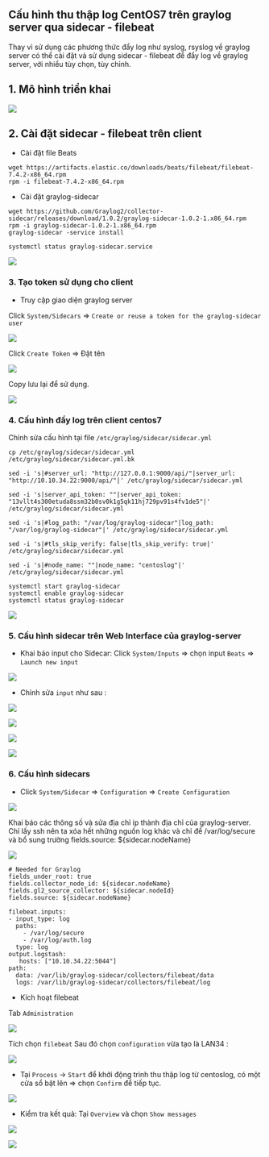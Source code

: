 ## Cấu hình thu thập log CentOS7 trên graylog server qua sidecar - filebeat

Thay vì sử dụng các phương thức đẩy log như syslog, rsyslog về graylog server có thể cài đặt và sử dụng sidecar - filebeat để đẩy log về graylog server, với nhiều tùy chọn, tùy chỉnh.

## 1. Mô hình triển khai

![](../images/push-log-c7-graylog/topo-graylog.png)

## 2. Cài đặt sidecar - filebeat trên client

- Cài đặt file Beats

```
wget https://artifacts.elastic.co/downloads/beats/filebeat/filebeat-7.4.2-x86_64.rpm
rpm -i filebeat-7.4.2-x86_64.rpm
```

- Cài đặt graylog-sidecar 

```
wget https://github.com/Graylog2/collector-sidecar/releases/download/1.0.2/graylog-sidecar-1.0.2-1.x86_64.rpm
rpm -i graylog-sidecar-1.0.2-1.x86_64.rpm
graylog-sidecar -service install
```

```
systemctl status graylog-sidecar.service
```

![](../images/push-log-c7-graylog/Screenshot_969.png)

### 3. Tạo token sử dụng cho client

- Truy cập giao diện graylog server

Click `System/Sidecars` => `Create or reuse a token for the graylog-sidecar user`

![](../images/push-log-c7-graylog/Screenshot_970.png)

Click `Create Token` => Đặt tên

![](../images/push-log-c7-graylog/Screenshot_971.png)

Copy lưu lại để sử dụng.

![](../images/push-log-c7-graylog/Screenshot_972.png)


### 4. Cấu hình đầy log trên client centos7

Chỉnh sửa cấu hình tại file `/etc/graylog/sidecar/sidecar.yml`

```
cp /etc/graylog/sidecar/sidecar.yml /etc/graylog/sidecar/sidecar.yml.bk
```


```
sed -i 's|#server_url: "http://127.0.0.1:9000/api/"|server_url: "http://10.10.34.22:9000/api/"|' /etc/graylog/sidecar/sidecar.yml 

sed -i 's|server_api_token: ""|server_api_token: "13vllt4s300etuda8ssm32b0sv0k1g5qk11hj729pv91s4fv1de5"|' /etc/graylog/sidecar/sidecar.yml

sed -i 's|#log_path: "/var/log/graylog-sidecar"|log_path: "/var/log/graylog-sidecar"|' /etc/graylog/sidecar/sidecar.yml

sed -i 's|#tls_skip_verify: false|tls_skip_verify: true|' /etc/graylog/sidecar/sidecar.yml

sed -i 's|#node_name: ""|node_name: "centoslog"|' /etc/graylog/sidecar/sidecar.yml
```


```
systemctl start graylog-sidecar
systemctl enable graylog-sidecar
systemctl status graylog-sidecar
```

![](../images/push-log-c7-graylog/Screenshot_973.png)

### 5. Cấu hình sidecar trên Web Interface của graylog-server 

- Khai báo input cho Sidecar: Click `System/Inputs`  => chọn input `Beats` => `Launch new input`

![](../images/push-log-c7-graylog/Screenshot_974.png)

- Chỉnh sửa `input` như sau :

![](../images/push-log-c7-graylog/Screenshot_975.png)

![](../images/push-log-c7-graylog/Screenshot_976.png)

![](../images/push-log-c7-graylog/Screenshot_977.png)

![](../images/push-log-c7-graylog/Screenshot_978.png)


### 6. Cấu hình sidecars

- Click `System/Sidecar` => `Configuration` => `Create Configuration`

![](../images/push-log-c7-graylog/Screenshot_979.png)

Khai báo các thông số và sửa địa chỉ ip thành địa chỉ của graylog-server. Chỉ lấy ssh nên ta xóa hết những nguồn log khác và chỉ để /var/log/secure  và bổ sung trường fields.source: ${sidecar.nodeName} 

![](../images/push-log-c7-graylog/Screenshot_980.png)

```
# Needed for Graylog
fields_under_root: true
fields.collector_node_id: ${sidecar.nodeName}
fields.gl2_source_collector: ${sidecar.nodeId}
fields.source: ${sidecar.nodeName}

filebeat.inputs:
- input_type: log
  paths:
    - /var/log/secure
    - /var/log/auth.log
  type: log
output.logstash:
   hosts: ["10.10.34.22:5044"]
path:
  data: /var/lib/graylog-sidecar/collectors/filebeat/data
  logs: /var/lib/graylog-sidecar/collectors/filebeat/log
```

- Kích hoạt filebeat

Tab `Administration`  

![](../images/push-log-c7-graylog/Screenshot_981.png)

Tích chọn `filebeat`  Sau đó chọn `configuration` vừa tạo là LAN34 :

![](../images/push-log-c7-graylog/Screenshot_982.png)

- Tại `Process` -> `Start` để khởi động trình thu thập log từ centoslog, có một cửa sổ bật lên => chọn `Confirm` để tiếp tục. 

![](../images/push-log-c7-graylog/Screenshot_983.png)

- Kiểm tra kết quả: Tại `Overview` và chọn `Show messages`

![](../images/push-log-c7-graylog/Screenshot_984.png)

![](../images/push-log-c7-graylog/Screenshot_985.png)






















